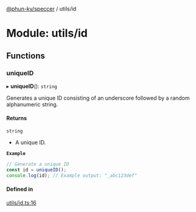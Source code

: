 [@phun-ky/speccer](../README.md) / utils/id

# Module: utils/id

## Functions

### uniqueID

▸ **uniqueID**(): `string`

Generates a unique ID consisting of an underscore followed by a random alphanumeric string.

#### Returns

`string`

- A unique ID.

**`Example`**

```ts
// Generate a unique ID
const id = uniqueID();
console.log(id); // Example output: "_abc123def"
```

#### Defined in

[utils/id.ts:16](https://github.com/phun-ky/speccer/blob/main/src/utils/id.ts#L16)

